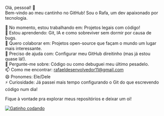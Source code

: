 Olá, pessoal! 👋  
Bem-vindo ao meu cantinho no GitHub! Sou o Rafa, um dev apaixonado por tecnologia.  

🔭 No momento, estou trabalhando em: Projetos legais com código!  
🌱 Estou aprendendo: Git, IA e como sobreviver sem dormir por causa de bugs.  
👯 Quero colaborar em: Projetos open-source que façam o mundo um lugar mais interessante.  
🤔 Preciso de ajuda com: Configurar meu GitHub direitinho (mas já estou quase lá!).  
💬 Pergunte-me sobre: Código ou como debuguei meu último pesadelo.  
📫 Como me encontrar: rafaeldesenvolvedor11@gmail.com  
😄 Pronomes: Ele/Dele  
⚡ Curiosidade: Já passei mais tempo configurando o Git do que escrevendo código num dia!  

Fique à vontade pra explorar meus repositórios e deixar um oi!  

[![Gatinho codando](https://media.giphy.com/media/JIX9t2j0ZTN9S/giphy.gif)](https://www.linkedin.com/in/seu-perfil)

